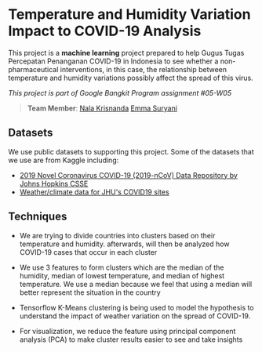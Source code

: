 # Temperature and Humidity Variation Impact to COVID-19 Analysis

This project is a **machine learning** project prepared to help Gugus Tugas Percepatan Penanganan COVID-19 in Indonesia to see whether a non-pharmaceutical interventions, in this case, the relationship between temperature and humidity variations possibly affect the spread of this virus.

*This project is part of Google Bangkit Program assignment #05-W05*
>**Team Member**:
[Nala Krisnanda](https://github.com/pascalisnala) 
[Emma Suryani](https://github.com/hoboroots)

## Datasets
We use public datasets to supporting this project.  Some of the datasets that we use are from Kaggle including:
 - [2019 Novel Coronavirus COVID-19 (2019-nCoV) Data Repository by Johns Hopkins CSSE](https://github.com/CSSEGISandData/COVID-19)
 - [Weather/climate data for JHU's COVID19 sites](https://www.kaggle.com/eeemonts/weatherclimate-data-covid19/metadata)

## Techniques

-   We are trying to divide countries into clusters based on their temperature and humidity. afterwards, will then be analyzed how COVID-19 cases that occur in each cluster
    
-   We use 3 features to form clusters which are the median of the humidity, median of lowest temperature, and median of highest temperature. We use a median because we feel that using a median will better represent the situation in the country
    
-   Tensorflow K-Means clustering is being used to model the hypothesis to understand the impact of weather variation on the spread of COVID-19.
    
-   For visualization, we reduce the feature using principal component analysis (PCA) to make cluster results easier to see and take insights